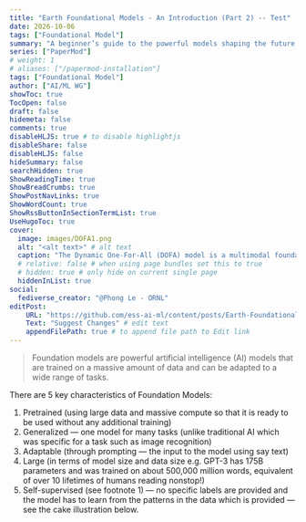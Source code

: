 ```yaml
---
title: "Earth Foundational Models - An Introduction (Part 2) -- Test"
date: 2026-10-06
tags: ["Foundational Model"]
summary: "A beginner’s guide to the powerful models shaping the future of Earth science"
series: ["PaperMod"]
# weight: 1
# aliases: ["/papermod-installation"]
tags: ["Foundational Model"]
author: ["AI/ML WG"]
showToc: true
TocOpen: false
draft: false
hidemeta: false
comments: true
disableHLJS: true # to disable highlightjs
disableShare: false
disableHLJS: false
hideSummary: false
searchHidden: true
ShowReadingTime: true
ShowBreadCrumbs: true
ShowPostNavLinks: true
ShowWordCount: true
ShowRssButtonInSectionTermList: true
UseHugoToc: true
cover:
  image: images/DOFA1.png
  alt: "<alt text>" # alt text
  caption: "The Dynamic One-For-All (DOFA) model is a multimodal foundation model tailored for remote sensing and Earth observation tasks (Source: esri.com)"
  # relative: false # when using page bundles set this to true
  # hidden: true # only hide on current single page
  hiddenInList: true
social:
  fediverse_creator: "@Phong Le - ORNL"
editPost:
    URL: "https://github.com/ess-ai-ml/content/posts/Earth-Foundational-Models-part2/index.md"
    Text: "Suggest Changes" # edit text
    appendFilePath: true # to append file path to Edit link
---
```


> Foundation models are powerful artificial intelligence (AI) models that are trained on a massive amount of data and can be adapted to a wide range of tasks.

There are 5 key characteristics of Foundation Models:

1. Pretrained (using large data and massive compute so that it is ready to be used without any additional training)
2. Generalized — one model for many tasks (unlike traditional AI which was specific for a task such as image recognition)
3. Adaptable (through prompting — the input to the model using say text)
4. Large (in terms of model size and data size e.g. GPT-3 has 175B parameters and was trained on about 500,000 million words, equivalent of over 10 lifetimes of humans reading nonstop!)
5. Self-supervised (see footnote 1) — no specific labels are provided and the model has to learn from the patterns in the data which is provided — see the cake illustration below.
